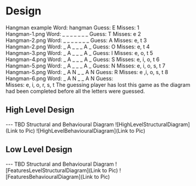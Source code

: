 # Design
Hangman example
Word:	hangman
Guess:	E
Misses:	
1	
Hangman-1.png
Word:	_ _ _ _ _ _ _
Guess:	T
Misses:	e
2	
Hangman-2.png
Word:	_ _ _ _ _ _ _
Guess:	A
Misses:	e, t
3	
Hangman-2.png
Word:	_ A _ _ _ A _
Guess:	O
Misses:	e, t
4	
Hangman-3.png
Word:	_ A _ _ _ A _
Guess:	I
Misses:	e, o, t
5	
Hangman-4.png
Word:	_ A _ _ _ A _
Guess:	S
Misses:	e, i, o, t
6	
Hangman-5.png
Word:	_ A _ _ _ A _
Guess:	N
Misses:	e, i, o, s, t
7	
Hangman-5.png
Word:	_ A N _ _ A N
Guess:	R
Misses:	e ,i, o, s, t
8	
Hangman-6.png
Word:	_ A N _ _ A N
Guess:	
Misses:	e, i, o, r, s, t
The guessing player has lost this game as the diagram had been completed before all the letters were guessed.

## High Level Design 

--- TBD Structural and Behavioural Diagram
![HighLevelStructuralDiagram](Link to Pic)
![HighLevelBehaviouralDiagram](Link to Pic)

## Low Level Design 

--- TBD Structural and Behavioural Diagram
![FeaturesLevelStructuralDiagram](Link to Pic)
![FeaturesBehaviouralDiagram](Link to Pic)